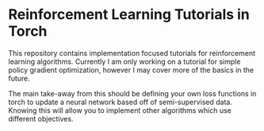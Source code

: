 # Reinforcement Learning Tutorials in Torch
This repository contains implementation focused tutorials for reinforcement learning algorithms. Currently I am only working on a tutorial for simple policy gradient optimization, however I may cover more of the basics in the future.

The main take-away from this should be defining your own loss functions in torch to update a neural network based off of semi-supervised data. Knowing this will allow you to implement other algorithms which use different objectives.
